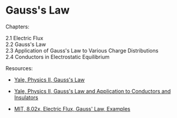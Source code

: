 # Gauss's Law

Chapters:

2.1 Electric Flux\
2.2 Gauss's Law\
2.3 Application of Gauss's Law to Various Charge Distributions\
2.4 Conductors in Electrostatic Equilibrium

Resources: 
- [Yale, Physics II, Gauss's Law](https://www.youtube.com/watch?v=e9c5Wpu4WSI&list=PLD07B2225BB40E582&index=3)
- [Yale, Physics II, Gauss's Law and Application to Conductors and Insulators](https://www.youtube.com/watch?v=Hlj5vGOSQlY&list=PLD07B2225BB40E582&index=4)

- [MIT, 8.02x, Electric Flux, Gauss' Law, Examples](https://www.youtube.com/watch?v=Zu2gomaDqnM&list=PLyQSN7X0ro2314mKyUiOILaOC2hk6Pc3j&index=4)
